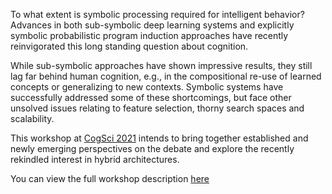 
To what extent is symbolic processing required for intelligent behavior? 
Advances in both sub-symbolic deep learning systems and explicitly symbolic probabilistic program induction approaches have recently reinvigorated this long standing question about cognition. 


While sub-symbolic approaches have shown impressive results, they still lag far behind human cognition, e.g., in the compositional re-use of learned concepts or generalizing to new contexts. Symbolic systems have successfully addressed some of these shortcomings, but face other unsolved issues relating to feature selection, thorny search spaces and scalability. 


This workshop at <a href="https://cognitivesciencesociety.org/cogsci-2021/" target="_blank">CogSci 2021</a> intends to bring together established and newly emerging perspectives on the debate and explore the recently rekindled interest in hybrid architectures. 


You can view the full workshop description <a href="https://cognitivesciencesociety.org/wp-content/uploads/2021/05/WS1.pdf" target="_blank">here</a>

